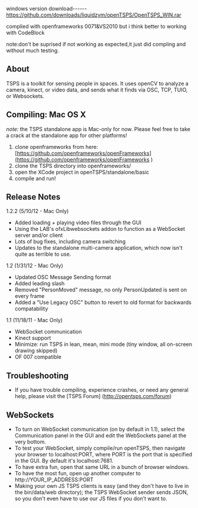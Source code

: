windows version download------https://github.com/downloads/liquidzym/openTSPS/OpenTSPS_WIN.rar

complied with openframeworks 0071&VS2010
but i think better to working with CodeBlock

note:don't be suprised if not working as expected,it just did compling and without much testing.

About
------------
TSPS is a toolkit for sensing people in spaces. It uses openCV to analyze a camera, kinect, or video data, and sends what it finds via OSC, TCP, TUIO, or Websockets. 

Compiling: Mac OS X
------------
*note:* the TSPS standalone app is Mac-only for now. Please feel free to take a 
crack at the standalone app for other platforms!

1. clone openframeworks from here: [https://github.com/openframeworks/openFrameworks](https://github.com/openframeworks/openFrameworks )
2. clone the TSPS directory into openframeworks/
3. open the XCode project in openTSPS/standalone/basic
4. compile and run!

Release Notes
------------
1.2.2 (5/10/12 - Mac Only)
* Added loading + playing video files through the GUI
* Using the LAB's ofxLibwebsockets addon to function as a WebSocket server and/or client
* Lots of bug fixes, including camera switching
* Updates to the standalone multi-camera application, which now isn't quite as terrible to use.

1.2 (1/31/12 - Mac Only)

* Updated OSC Message Sending format
* Added leading slash 
* Removed "PersonMoved" message, no only PersonUpdated is sent on every frame
* Added a "Use Legacy OSC" button to revert to old format for backwards compatability

1.1 (11/18/11 - Mac Only)

* WebSocket communication
* Kinect support
* Minimize: run TSPS in lean, mean, mini mode (tiny window, all on-screen drawing skipped)
* OF 007 compatible

Troubleshooting
------------
* If you have trouble compiling, experience crashes, or need any general help, please visit the [TSPS Forum] (http://opentsps.com/forum)

WebSockets
------------

* To turn on WebSocket communication (on by default in 1.1), select the Communication panel in the GUI and edit the WebSockets panel at the very bottom.
* To test your WebSocket, simply compile/run openTSPS, then navigate your browser to localhost:PORT, where PORT is the port that is specified in the GUI. By default it's localhost:7681.
* To have extra fun, open that same URL in a bunch of browser windows.
* To have the most fun, open up another computer to http://YOUR_IP_ADDRESS:PORT
* Making your own JS TSPS clients is easy (and they don't have to live in the bin/data/web directory); the TSPS WebSocket sender sends JSON, so you don't even have to use our JS files if you don't want to.
